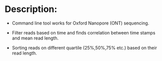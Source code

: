 # Description:

* Command line tool works for Oxford Nanopore (ONT) sequencing.

* Filter reads based on time and finds correlation between time stamps and mean read length.

* Sorting reads on different quartile (25%,50%,75% etc.) based on their read length.
